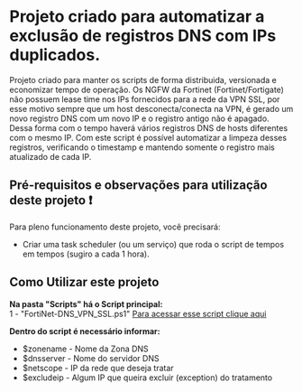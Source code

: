 # Projeto criado para automatizar a exclusão de registros DNS com IPs duplicados.

Projeto criado para manter os scripts de forma distribuida, versionada e economizar tempo de operação.
Os NGFW da Fortinet (Fortinet/Fortigate) não possuem lease time nos IPs fornecidos para a rede da VPN SSL, por esse motivo sempre que um host desconecta/conecta na VPN, é gerado um novo registro DNS com um novo IP e o registro antigo não é apagado. Dessa forma com o tempo haverá vários registros DNS de hosts diferentes com o mesmo IP.
Com este script é possível automatizar a limpeza desses registros, verificando o timestamp e mantendo somente o registro mais atualizado de cada IP.

## Pré-requisitos e observações para utilização deste projeto :exclamation:

Para pleno funcionamento deste projeto, você precisará:
- Criar uma task scheduler (ou um serviço) que roda o script de tempos em tempos (sugiro a cada 1 hora).

## Como Utilizar este projeto

**Na pasta "Scripts" há o Script principal:**<br />
1 - "FortiNet-DNS_VPN_SSL.ps1"
[Para acessar esse script clique aqui](/scripts/FortiNet-DNS_VPN_SSL.ps1)

**Dentro do script é necessário informar:**<br />
*	$zonename - Nome da Zona DNS
*	$dnsserver - Nome do servidor DNS
*	$netscope - IP da rede que deseja tratar
*	$excludeip - Algum IP que queira excluir (exception) do tratamento